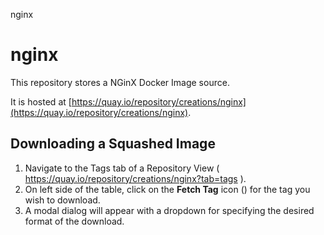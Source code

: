 nginx
# nginx

This repository stores a NGinX Docker Image source.

It is hosted at [https://quay.io/repository/creations/nginx](https://quay.io/repository/creations/nginx).

## Downloading a Squashed Image

1. Navigate to the Tags tab of a Repository View ( https://quay.io/repository/creations/nginx?tab=tags ). 
2. On left side of the table, click on the **Fetch Tag** icon () for the tag you wish to download. 
3. A modal dialog will appear with a dropdown for specifying the desired format of the download.
